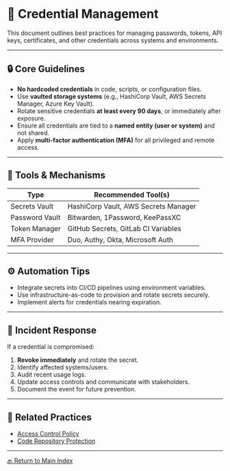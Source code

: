 # 🔑 Credential Management

This document outlines best practices for managing passwords, tokens, API keys, certificates, and other credentials across systems and environments.

---

## 🔒 Core Guidelines

- **No hardcoded credentials** in code, scripts, or configuration files.
- Use **vaulted storage systems** (e.g., HashiCorp Vault, AWS Secrets Manager, Azure Key Vault).
- Rotate sensitive credentials **at least every 90 days**, or immediately after exposure.
- Ensure all credentials are tied to a **named entity (user or system)** and not shared.
- Apply **multi-factor authentication (MFA)** for all privileged and remote access.

---

## 🧰 Tools & Mechanisms

| Type            | Recommended Tool(s)                 |
|-----------------|-------------------------------------|
| Secrets Vault   | HashiCorp Vault, AWS Secrets Manager |
| Password Vault  | Bitwarden, 1Password, KeePassXC     |
| Token Manager   | GitHub Secrets, GitLab CI Variables |
| MFA Provider    | Duo, Authy, Okta, Microsoft Auth     |

---

## ⚙️ Automation Tips

- Integrate secrets into CI/CD pipelines using environment variables.
- Use infrastructure-as-code to provision and rotate secrets securely.
- Implement alerts for credentials nearing expiration.

---

## 🚨 Incident Response

If a credential is compromised:

1. **Revoke immediately** and rotate the secret.
2. Identify affected systems/users.
3. Audit recent usage logs.
4. Update access controls and communicate with stakeholders.
5. Document the event for future prevention.

---

## 📌 Related Practices

- [Access Control Policy](./access-control-policy.md)  
- [Code Repository Protection](./code-repo-protection.md)

---

[🔙 Return to Main Index](./README.md)
